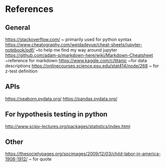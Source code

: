 # References

## General
https://stackoverflow.com/ ~ primarily used for python syntax
https://www.cheatography.com/weidadeyue/cheat-sheets/jupyter-notebook/pdf/ ~to help me find my way around jupyter
https://github.com/adam-p/markdown-here/wiki/Markdown-Cheatsheet ~reference for markdown
https://www.kaggle.com/c/titanic ~for data descriptions
https://onlinecourses.science.psu.edu/stat414/node/268 ~ for z-test definition

## APIs
https://seaborn.pydata.org/ 
https://pandas.pydata.org/

## For hypothesis testing in python
http://www.scipy-lectures.org/packages/statistics/index.html

## Other
https://thesocietypages.org/socimages/2009/12/03/child-labor-in-america-1908-1912/ ~ for quote
